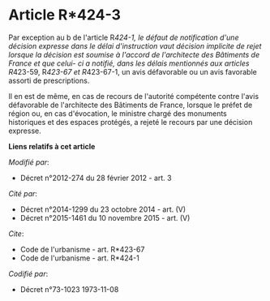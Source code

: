 # Article R*424-3

Par exception au b de l'article R*424-1, le défaut de notification d'une décision expresse dans le délai d'instruction vaut
décision implicite de rejet lorsque la décision est soumise à l'accord de l'architecte des Bâtiments de France et que celui-
ci a notifié, dans les délais mentionnés aux articles R*423-59, R*423-67 et R*423-67-1, un avis défavorable ou un avis
favorable assorti de prescriptions. 

Il en est de même, en cas de recours de l'autorité compétente contre l'avis défavorable de l'architecte des Bâtiments de
France, lorsque le préfet de région ou, en cas d'évocation, le ministre chargé des monuments historiques et des espaces
protégés, a rejeté le recours par une décision expresse.

**Liens relatifs à cet article**

_Modifié par_:

  - Décret n°2012-274 du 28 février 2012 - art. 3

_Cité par_:

  - Décret n°2014-1299 du 23 octobre 2014 - art. (V)
  - Décret n°2015-1461 du 10 novembre 2015 - art. (V)

_Cite_:

  - Code de l'urbanisme - art. R*423-67
  - Code de l'urbanisme - art. R*424-1

_Codifié par_:

  - Décret n°73-1023 1973-11-08
